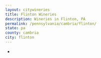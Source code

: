 ```yaml
---
layout: citywineries
title: Flinton Wineries
description: Wineries in Flinton, PA
permalink: /pennsylvania/cambria/flinton/
state: pa
county: cambria
city: flinton
---
```

-
